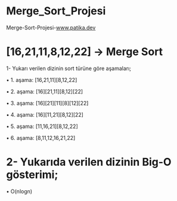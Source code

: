 # Merge_Sort_Projesi

Merge-Sort-Projesi-www.patika.dev

# [16,21,11,8,12,22] -> Merge Sort

1- Yukarı verilen dizinin sort türüne göre aşamaları;

• 1. aşama: [16,21,11][8,12,22]

• 2. aşama: [16][21,11][8,12][22]

• 3. aşama: [16][21][11][8][12][22]

• 4. aşama: [16][11,21][8,12][22]

• 5. aşama: [11,16,21][8,12,22]

• 6. aşama: [8,11,12,16,21,22]

# 2- Yukarıda verilen dizinin Big-O gösterimi;

• O(nlogn)
